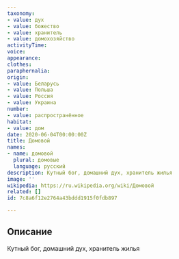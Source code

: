 ```yaml
---
taxonomy:
- value: дух
- value: божество
- value: хранитель
- value: домохозяйство
activityTime:
voice:
appearance:
clothes:
paraphernalia:
origin:
- value: Беларусь
- value: Польша
- value: Россия
- value: Украина
number:
- value: распространённое
habitat:
- value: дом
date: 2020-06-04T00:00:00Z
title: Домовой
names:
- name: домовой
  plural: домовые
  language: русский
description: Кутный бог, домашний дух, хранитель жилья
image: ''
wikipedia: https://ru.wikipedia.org/wiki/Домовой
related: []
id: 7c8a6f12e2764a43bddd1915f0fdb897

---
```

## Описание
Кутный бог, домашний дух, хранитель жилья